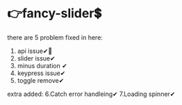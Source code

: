 # 👉fancy-slider💲
there are 5 problem fixed in here:
1. api issue✔🔰
2. slider issue✔
3. minus duration ✔
4. keypress issue✔
5. toggle remove✔

extra added:
6.Catch error handleing✔
7.Loading spinner✔
